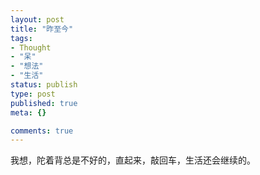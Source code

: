 ```yaml
--- 
layout: post
title: "昨至今"
tags: 
- Thought
- "呆"
- "想法"
- "生活"
status: publish
type: post
published: true
meta: {}

comments: true
---
```

我想，陀着背总是不好的，直起来，敲回车，生活还会继续的。
